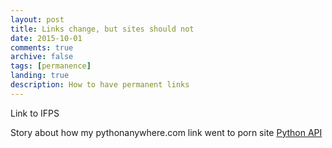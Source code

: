 ```yaml
---
layout: post
title: Links change, but sites should not
date: 2015-10-01
comments: true
archive: false
tags: [permanence]
landing: true
description: How to have permanent links
---
```



Link to IFPS


Story about how my pythonanywhere.com link went to porn site
[Python API](http://pythonapi.com/)
